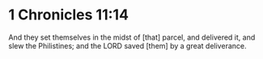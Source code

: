# 1 Chronicles 11:14

And they set themselves in the midst of [that] parcel, and delivered it, and slew the Philistines; and the LORD saved [them] by a great deliverance.